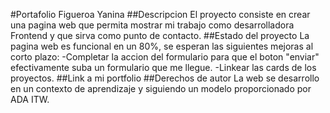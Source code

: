 #Portafolio Figueroa Yanina
##Descripcion
El proyecto consiste en crear una pagina web que permita mostrar mi trabajo como desarrolladora Frontend y que sirva como punto de contacto.
##Estado del proyecto
La pagina web es funcional en un 80%, se esperan las siguientes mejoras al corto plazo:
-Completar la accion del formulario para que el boton "enviar" efectivamente suba un formulario que me llegue.
-Linkear las cards de los proyectos.
##Link a mi portfolio
##Derechos de autor
La web se desarrollo en un contexto de aprendizaje y siguiendo un modelo proporcionado por ADA ITW.